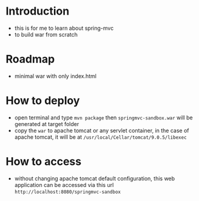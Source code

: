 # Introduction
- this is for me to learn about spring-mvc
- to build war from scratch

# Roadmap
- minimal war with only index.html

# How to deploy
- open terminal and type `mvn package` then `springmvc-sandbox.war` will be generated at target folder
- copy the `war` to apache tomcat or any servlet container, in the case of apache tomcat, it will be at `/usr/local/Cellar/tomcat/9.0.5/libexec`

# How to access
- without changing apache tomcat default configuration, this web application can be accessed via this url `http://localhost:8080/springmvc-sandbox`